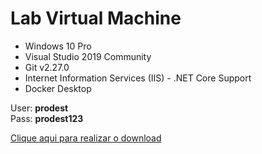# Lab Virtual Machine

<ul>
    <li> Windows 10 Pro
    <li> Visual Studio 2019 Community
    <li> Git v2.27.0
    <li> Internet Information Services (IIS) - .NET Core Support
    <li> Docker Desktop
</ul>
<p>
User: <b>prodest</b><br>
Pass: <b>prodest123</b>
</p>
<a href="https://drive.google.com/drive/folders/1ylW0OZAr0NLHiNlRuobQ9akB7mGrsOE8?usp=sharing">Clique aqui para realizar o download</a>
